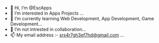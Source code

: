 - 👋 Hi, I’m @EscApps
- 👀 I’m interested in Apps Projects ...
- 🌱 I’m currently learning Web Development, App Development, Game Development...
- 💞️ I’m not intrested in collaboration...
- 📫 My email address :- srs4r7gh3ef7hd@gmail.com ...

<!---
EscApps/EscApps is a ✨ special ✨ repository because its `README.md` (this file) appears on your GitHub profile.
You can click the Preview link to take a look at your changes.
--->
